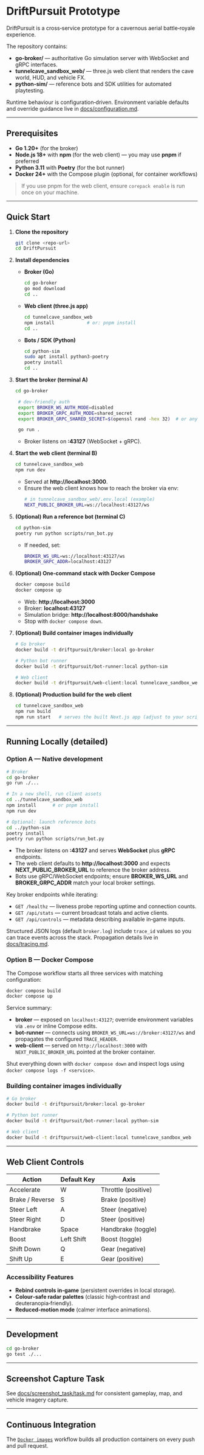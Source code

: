 # DriftPursuit Prototype

DriftPursuit is a cross‑service prototype for a cavernous aerial battle‑royale experience.

The repository contains:

- **go-broker/** — authoritative Go simulation server with WebSocket and gRPC interfaces.
- **tunnelcave_sandbox_web/** — three.js web client that renders the cave world, HUD, and vehicle FX.
- **python-sim/** — reference bots and SDK utilities for automated playtesting.

Runtime behaviour is configuration‑driven. Environment variable defaults and override guidance live in
[docs/configuration.md](docs/configuration.md).

---

## Prerequisites

- **Go 1.20+** (for the broker)
- **Node.js 18+** with **npm** (for the web client) — you may use **pnpm** if preferred
- **Python 3.11** with **Poetry** (for the bot runner)
- **Docker 24+** with the Compose plugin (optional, for container workflows)

> If you use pnpm for the web client, ensure `corepack enable` is run once on your machine.

---

## Quick Start

1. **Clone the repository**
   ```bash
   git clone <repo-url>
   cd DriftPursuit
   ```

2. **Install dependencies**
   - **Broker (Go)**
     ```bash
     cd go-broker
     go mod download
     cd ..
     ```
   - **Web client (three.js app)**
     ```bash
     cd tunnelcave_sandbox_web
     npm install            # or: pnpm install
     cd ..
     ```
   - **Bots / SDK (Python)**
     ```bash
     cd python-sim
     sudo apt install python3-poetry
     poetry install
     cd ..
     ```

3. **Start the broker (terminal A)**
   ```bash
   cd go-broker

    # dev-friendly auth
    export BROKER_WS_AUTH_MODE=disabled
    export BROKER_GRPC_AUTH_MODE=shared_secret
    export BROKER_GRPC_SHARED_SECRET=$(openssl rand -hex 32)  # or any string

    go run .

   ```
   - Broker listens on **:43127** (WebSocket + gRPC).

4. **Start the web client (terminal B)**
   ```bash
   cd tunnelcave_sandbox_web
   npm run dev
   ```
   - Served at **http://localhost:3000**.
   - Ensure the web client knows how to reach the broker via env:
     ```bash
     # in tunnelcave_sandbox_web/.env.local (example)
     NEXT_PUBLIC_BROKER_URL=ws://localhost:43127/ws
     ```

5. **(Optional) Run a reference bot (terminal C)**
   ```bash
   cd python-sim
   poetry run python scripts/run_bot.py
   ```
   - If needed, set:
     ```bash
     BROKER_WS_URL=ws://localhost:43127/ws
     BROKER_GRPC_ADDR=localhost:43127
     ```

6. **(Optional) One‑command stack with Docker Compose**
   ```bash
   docker compose build
   docker compose up
   ```
   - Web: **http://localhost:3000**
   - Broker: **localhost:43127**
   - Simulation bridge: **http://localhost:8000/handshake**
   - Stop with `docker compose down`.

7. **(Optional) Build container images individually**
   ```bash
   # Go broker
   docker build -t driftpursuit/broker:local go-broker

   # Python bot runner
   docker build -t driftpursuit/bot-runner:local python-sim

   # Web client
   docker build -t driftpursuit/web-client:local tunnelcave_sandbox_web
   ```

8. **(Optional) Production build for the web client**
   ```bash
   cd tunnelcave_sandbox_web
   npm run build
   npm run start   # serves the built Next.js app (adjust to your script names)
   ```

---

## Running Locally (detailed)

### Option A — Native development

```bash
# Broker
cd go-broker
go run ./...

# In a new shell, run client assets
cd ../tunnelcave_sandbox_web
npm install      # or pnpm install
npm run dev

# Optional: launch reference bots
cd ../python-sim
poetry install
poetry run python scripts/run_bot.py
```

- The broker listens on **:43127** and serves **WebSocket** plus **gRPC** endpoints.
- The web client defaults to **http://localhost:3000** and expects **NEXT_PUBLIC_BROKER_URL** to reference the broker address.
- Bots use gRPC/WebSocket endpoints; ensure **BROKER_WS_URL** and **BROKER_GRPC_ADDR** match your local broker settings.

Key broker endpoints while iterating:

- `GET /healthz` — liveness probe reporting uptime and connection counts.
- `GET /api/stats` — current broadcast totals and active clients.
- `GET /api/controls` — metadata describing available in‑game inputs.

Structured JSON logs (default `broker.log`) include `trace_id` values so you can trace events across the stack. Propagation details live in [docs/tracing.md](docs/tracing.md).

### Option B — Docker Compose

The Compose workflow starts all three services with matching configuration:

```bash
docker compose build
docker compose up
```

Service summary:

- **broker** — exposed on `localhost:43127`; override environment variables via `.env` or inline Compose edits.
- **bot-runner** — connects using `BROKER_WS_URL=ws://broker:43127/ws` and propagates the configured `TRACE_HEADER`.
- **web-client** — served on `http://localhost:3000` with `NEXT_PUBLIC_BROKER_URL` pointed at the broker container.

Shut everything down with `docker compose down` and inspect logs using `docker compose logs -f <service>`.

### Building container images individually

```bash
# Go broker
docker build -t driftpursuit/broker:local go-broker

# Python bot runner
docker build -t driftpursuit/bot-runner:local python-sim

# Web client
docker build -t driftpursuit/web-client:local tunnelcave_sandbox_web
```

---

## Web Client Controls

| Action | Default Key | Axis |
| --- | --- | --- |
| Accelerate | W | Throttle (positive) |
| Brake / Reverse | S | Brake (positive) |
| Steer Left | A | Steer (negative) |
| Steer Right | D | Steer (positive) |
| Handbrake | Space | Handbrake (toggle) |
| Boost | Left Shift | Boost (toggle) |
| Shift Down | Q | Gear (negative) |
| Shift Up | E | Gear (positive) |

### Accessibility Features

- **Rebind controls in‑game** (persistent overrides in local storage).
- **Colour‑safe radar palettes** (classic high‑contrast and deuteranopia‑friendly).
- **Reduced‑motion mode** (calmer interface animations).

---

## Development

```bash
cd go-broker
go test ./...
```

---

## Screenshot Capture Task

See [docs/screenshot_task/task.md](docs/screenshot_task/task.md) for consistent gameplay, map, and vehicle imagery capture.

---

## Continuous Integration

The [`Docker images`](.github/workflows/docker-images.yml) workflow builds all production containers on every push and pull request.